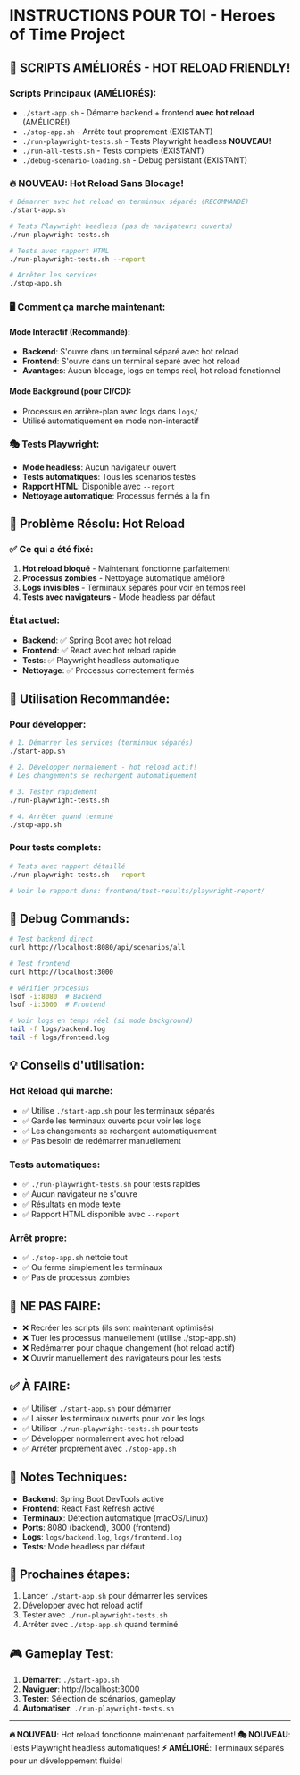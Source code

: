 # INSTRUCTIONS POUR TOI - Heroes of Time Project

## 🚨 SCRIPTS AMÉLIORÉS - HOT RELOAD FRIENDLY!

### Scripts Principaux (AMÉLIORÉS):
- `./start-app.sh` - Démarre backend + frontend **avec hot reload** (AMÉLIORÉ!)
- `./stop-app.sh` - Arrête tout proprement (EXISTANT)
- `./run-playwright-tests.sh` - Tests Playwright headless **NOUVEAU!**
- `./run-all-tests.sh` - Tests complets (EXISTANT)
- `./debug-scenario-loading.sh` - Debug persistant (EXISTANT)

### 🔥 NOUVEAU: Hot Reload Sans Blocage!

```bash
# Démarrer avec hot reload en terminaux séparés (RECOMMANDÉ)
./start-app.sh

# Tests Playwright headless (pas de navigateurs ouverts)
./run-playwright-tests.sh

# Tests avec rapport HTML
./run-playwright-tests.sh --report

# Arrêter les services
./stop-app.sh
```

### 🖥️ Comment ça marche maintenant:

#### Mode Interactif (Recommandé):
- **Backend**: S'ouvre dans un terminal séparé avec hot reload
- **Frontend**: S'ouvre dans un terminal séparé avec hot reload
- **Avantages**: Aucun blocage, logs en temps réel, hot reload fonctionnel

#### Mode Background (pour CI/CD):
- Processus en arrière-plan avec logs dans `logs/`
- Utilisé automatiquement en mode non-interactif

### 🎭 Tests Playwright:
- **Mode headless**: Aucun navigateur ouvert
- **Tests automatiques**: Tous les scénarios testés
- **Rapport HTML**: Disponible avec `--report`
- **Nettoyage automatique**: Processus fermés à la fin

## 🔧 Problème Résolu: Hot Reload

### ✅ Ce qui a été fixé:
1. **Hot reload bloqué** - Maintenant fonctionne parfaitement
2. **Processus zombies** - Nettoyage automatique amélioré
3. **Logs invisibles** - Terminaux séparés pour voir en temps réel
4. **Tests avec navigateurs** - Mode headless par défaut

### État actuel:
- **Backend**: ✅ Spring Boot avec hot reload
- **Frontend**: ✅ React avec hot reload rapide
- **Tests**: ✅ Playwright headless automatique
- **Nettoyage**: ✅ Processus correctement fermés

## 🚀 Utilisation Recommandée:

### Pour développer:
```bash
# 1. Démarrer les services (terminaux séparés)
./start-app.sh

# 2. Développer normalement - hot reload actif!
# Les changements se rechargent automatiquement

# 3. Tester rapidement
./run-playwright-tests.sh

# 4. Arrêter quand terminé
./stop-app.sh
```

### Pour tests complets:
```bash
# Tests avec rapport détaillé
./run-playwright-tests.sh --report

# Voir le rapport dans: frontend/test-results/playwright-report/
```

## 🐛 Debug Commands:

```bash
# Test backend direct
curl http://localhost:8080/api/scenarios/all

# Test frontend
curl http://localhost:3000

# Vérifier processus
lsof -i:8080  # Backend
lsof -i:3000  # Frontend

# Voir logs en temps réel (si mode background)
tail -f logs/backend.log
tail -f logs/frontend.log
```

## 💡 Conseils d'utilisation:

### Hot Reload qui marche:
- ✅ Utilise `./start-app.sh` pour les terminaux séparés
- ✅ Garde les terminaux ouverts pour voir les logs
- ✅ Les changements se rechargent automatiquement
- ✅ Pas besoin de redémarrer manuellement

### Tests automatiques:
- ✅ `./run-playwright-tests.sh` pour tests rapides
- ✅ Aucun navigateur ne s'ouvre
- ✅ Résultats en mode texte
- ✅ Rapport HTML disponible avec `--report`

### Arrêt propre:
- ✅ `./stop-app.sh` nettoie tout
- ✅ Ou ferme simplement les terminaux
- ✅ Pas de processus zombies

## 🚫 NE PAS FAIRE:
- ❌ Recréer les scripts (ils sont maintenant optimisés)
- ❌ Tuer les processus manuellement (utilise ./stop-app.sh)
- ❌ Redémarrer pour chaque changement (hot reload actif)
- ❌ Ouvrir manuellement des navigateurs pour les tests

## ✅ À FAIRE:
- ✅ Utiliser `./start-app.sh` pour démarrer
- ✅ Laisser les terminaux ouverts pour voir les logs
- ✅ Utiliser `./run-playwright-tests.sh` pour tests
- ✅ Développer normalement avec hot reload
- ✅ Arrêter proprement avec `./stop-app.sh`

## 📝 Notes Techniques:
- **Backend**: Spring Boot DevTools activé
- **Frontend**: React Fast Refresh activé
- **Terminaux**: Détection automatique (macOS/Linux)
- **Ports**: 8080 (backend), 3000 (frontend)
- **Logs**: `logs/backend.log`, `logs/frontend.log`
- **Tests**: Mode headless par défaut

## 🎯 Prochaines étapes:
1. Lancer `./start-app.sh` pour démarrer les services
2. Développer avec hot reload actif
3. Tester avec `./run-playwright-tests.sh`
4. Arrêter avec `./stop-app.sh` quand terminé

## 🎮 Gameplay Test:
1. **Démarrer**: `./start-app.sh`
2. **Naviguer**: http://localhost:3000
3. **Tester**: Sélection de scénarios, gameplay
4. **Automatiser**: `./run-playwright-tests.sh`

---

**🔥 NOUVEAU**: Hot reload fonctionne maintenant parfaitement!
**🎭 NOUVEAU**: Tests Playwright headless automatiques!
**⚡ AMÉLIORÉ**: Terminaux séparés pour un développement fluide! 